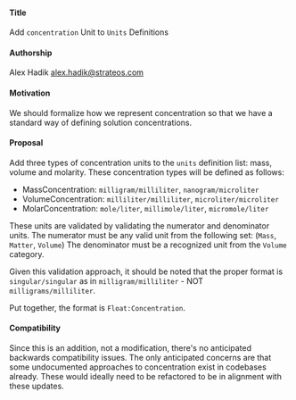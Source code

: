 #### **Title**
Add `concentration` Unit to `Units` Definitions

#### **Authorship**
Alex Hadik alex.hadik@strateos.com

#### **Motivation**
We should formalize how we represent concentration so that we have a standard way of defining solution concentrations.

#### **Proposal**

Add three types of concentration units to the `units` definition list: mass, volume and molarity. These concentration types will be defined as follows:

- MassConcentration: `milligram/milliliter`, `nanogram/microliter`
- VolumeConcentration: `milliliter/milliliter`, `microliter/microliter`
- MolarConcentration: `mole/liter`, `millimole/liter`, `micromole/liter`

These units are validated by validating the numerator and denominator units. The numerator must be any valid unit from the following set: (`Mass`, `Matter`, `Volume`) The denominator must be a recognized unit from the `Volume` category.

Given this validation approach, it should be noted that the proper format is `singular/singular` as in `milligram/milliliter` - NOT `milligrams/milliliter`.

Put together, the format is `Float:Concentration`.

#### **Compatibility**
Since this is an addition, not a modification, there's no anticipated backwards compatibility issues. The only anticipated concerns are that some undocumented approaches to concentration exist in codebases already. These would ideally need to be refactored to be in alignment with these updates.
